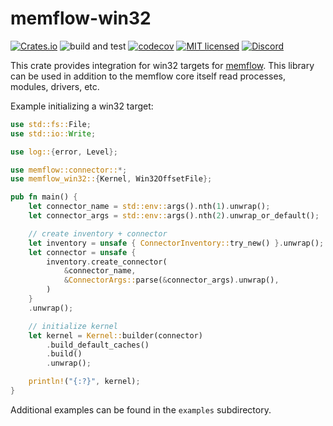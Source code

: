 # memflow-win32
[![Crates.io](https://img.shields.io/crates/v/memflow.svg)](https://crates.io/crates/memflow)
![build and test](https://github.com/memflow/memflow/workflows/Build%20and%20test/badge.svg?branch=dev)
[![codecov](https://codecov.io/gh/memflow/memflow/branch/master/graph/badge.svg?token=XT7R158N6W)](https://codecov.io/gh/memflow/memflow)
[![MIT licensed](https://img.shields.io/badge/license-MIT-blue.svg)](LICENSE)
[![Discord](https://img.shields.io/discord/738739624976973835?color=%20%237289da&label=Discord)](https://discord.gg/afsEtMR)

This crate provides integration for win32 targets for [memflow](https://github.com/memflow/memflow). This library can be used in addition to the memflow core itself read processes, modules, drivers, etc.

Example initializing a win32 target:
```rust
use std::fs::File;
use std::io::Write;

use log::{error, Level};

use memflow::connector::*;
use memflow_win32::{Kernel, Win32OffsetFile};

pub fn main() {
    let connector_name = std::env::args().nth(1).unwrap();
    let connector_args = std::env::args().nth(2).unwrap_or_default();

    // create inventory + connector
    let inventory = unsafe { ConnectorInventory::try_new() }.unwrap();
    let connector = unsafe {
        inventory.create_connector(
            &connector_name,
            &ConnectorArgs::parse(&connector_args).unwrap(),
        )
    }
    .unwrap();

    // initialize kernel
    let kernel = Kernel::builder(connector)
        .build_default_caches()
        .build()
        .unwrap();

    println!("{:?}", kernel);
}
```

Additional examples can be found in the `examples` subdirectory.
